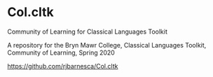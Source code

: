 # Col.cltk
Community of Learning for Classical Languages Toolkit

A repository for the Bryn Mawr College, Classical Languages Toolkit, Community of Learning, Spring 2020

https://github.com/rjbarnesca/Col.cltk
